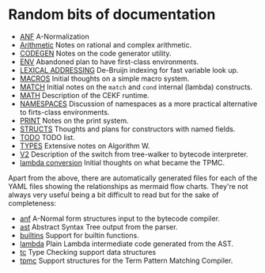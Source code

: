 # Random bits of documentation

* [ANF](ANF.md) A-Normalization
* [Arithmetic](Arithmetic.md) Notes on rational and complex arithmetic.
* [CODEGEN](CODEGEN.md) Notes on the code generator utility.
* [ENV](ENV.md) Abandoned plan to have first-class environments.
* [LEXICAL ADDRESSING](LEXICAL_ADDRESSING.md) De-Bruijn indexing for fast variable look up.
* [MACROS](MACROS.md) Initial thoughts on a simple macro system.
* [MATCH](MATCH.md) Initial notes on the `match` and `cond` internal (lambda) constructs.
* [MATH](MATH.md) Description of the CEKF runtime.
* [NAMESPACES](NAMESPACES.md) Discussion of namespaces as a more practical alternative to firts-class environments.
* [PRINT](PRINT.md) Notes on the print system.
* [STRUCTS](STRUCTS.md) Thoughts and plans for constructors with named fields.
* [TODO](TODO.md) TODO list.
* [TYPES](TYPES.md) Extensive notes on Algorithm W.
* [V2](V2.md) Description of the switch from tree-walker to bytecode interpreter.
* [lambda conversion](lambda-conversion.md) Initial thoughts on what became the TPMC.

Apart from the above, there are automatically generated files for each of
the YAML files showing the relationships as mermaid flow charts. They're
not always very useful being a bit difficult to read but for the sake of
completeness:

* [anf](anf.md) A-Normal form structures input to the bytecode compiler.
* [ast](ast.md) Abstract Syntax Tree output from the parser.
* [builtins](builtins.md) Support for builtin functions.
* [lambda](lambda.md) Plain Lambda intermediate code generated from the AST.
* [tc](tc.md) Type Checking support data structures
* [tpmc](tpmc.md) Support structures for the Term Pattern Matching Compiler.

